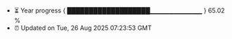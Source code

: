 - ⏳ Year progress { ███████████████████▁▁▁▁▁▁▁▁▁▁▁ } 65.02 %
- ⏰ Updated on Tue, 26 Aug 2025 07:23:53 GMT

